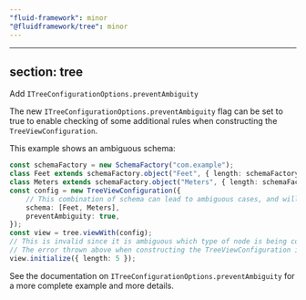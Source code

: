 ```yaml
---
"fluid-framework": minor
"@fluidframework/tree": minor
---
```

---
section: tree
---

Add `ITreeConfigurationOptions.preventAmbiguity`

The new `ITreeConfigurationOptions.preventAmbiguity` flag can be set to true to enable checking of some additional rules when constructing the `TreeViewConfiguration`.

This example shows an ambiguous schema:

```typescript
const schemaFactory = new SchemaFactory("com.example");
class Feet extends schemaFactory.object("Feet", { length: schemaFactory.number }) {}
class Meters extends schemaFactory.object("Meters", { length: schemaFactory.number }) {}
const config = new TreeViewConfiguration({
	// This combination of schema can lead to ambiguous cases, and will error since preventAmbiguity is true.
	schema: [Feet, Meters],
	preventAmbiguity: true,
});
const view = tree.viewWith(config);
// This is invalid since it is ambiguous which type of node is being constructed.
// The error thrown above when constructing the TreeViewConfiguration is because of this ambiguous case:
view.initialize({ length: 5 });
```

See the documentation on `ITreeConfigurationOptions.preventAmbiguity` for a more complete example and more details.
